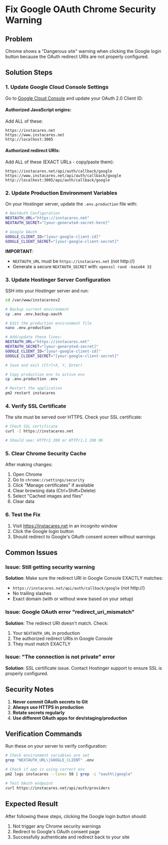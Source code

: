 # Fix Google OAuth Chrome Security Warning

## Problem
Chrome shows a "Dangerous site" warning when clicking the Google login button because the OAuth redirect URIs are not properly configured.

## Solution Steps

### 1. Update Google Cloud Console Settings

Go to [Google Cloud Console](https://console.cloud.google.com/apis/credentials) and update your OAuth 2.0 Client ID:

#### Authorized JavaScript origins:
Add ALL of these:
```
https://instacares.net
https://www.instacares.net
http://localhost:3005
```

#### Authorized redirect URIs:
Add ALL of these (EXACT URLs - copy/paste them):
```
https://instacares.net/api/auth/callback/google
https://www.instacares.net/api/auth/callback/google
http://localhost:3005/api/auth/callback/google
```

### 2. Update Production Environment Variables

On your Hostinger server, update the `.env.production` file with:

```bash
# NextAuth Configuration
NEXTAUTH_URL="https://instacares.net"
NEXTAUTH_SECRET="[your-generated-secret-here]"

# Google OAuth
GOOGLE_CLIENT_ID="[your-google-client-id]"
GOOGLE_CLIENT_SECRET="[your-google-client-secret]"
```

**IMPORTANT**: 
- `NEXTAUTH_URL` must be `https://instacares.net` (not http://)
- Generate a secure `NEXTAUTH_SECRET` with: `openssl rand -base64 32`

### 3. Update Hostinger Server Configuration

SSH into your Hostinger server and run:

```bash
cd /var/www/instacaresv2

# Backup current environment
cp .env .env.backup.oauth

# Edit the production environment file
nano .env.production

# Add/update these lines:
NEXTAUTH_URL="https://instacares.net"
NEXTAUTH_SECRET="[your-generated-secret]"
GOOGLE_CLIENT_ID="[your-google-client-id]"
GOOGLE_CLIENT_SECRET="[your-google-client-secret]"

# Save and exit (Ctrl+X, Y, Enter)

# Copy production env to active env
cp .env.production .env

# Restart the application
pm2 restart instacares
```

### 4. Verify SSL Certificate

The site must be served over HTTPS. Check your SSL certificate:

```bash
# Check SSL certificate
curl -I https://instacares.net

# Should see: HTTP/2 200 or HTTP/1.1 200 OK
```

### 5. Clear Chrome Security Cache

After making changes:
1. Open Chrome
2. Go to `chrome://settings/security`
3. Click "Manage certificates" if available
4. Clear browsing data (Ctrl+Shift+Delete)
5. Select "Cached images and files"
6. Clear data

### 6. Test the Fix

1. Visit https://instacares.net in an incognito window
2. Click the Google login button
3. Should redirect to Google's OAuth consent screen without warnings

## Common Issues

### Issue: Still getting security warning
**Solution**: Make sure the redirect URI in Google Console EXACTLY matches:
- `https://instacares.net/api/auth/callback/google` (not http://)
- No trailing slashes
- Exact domain (with or without www based on your setup)

### Issue: Google OAuth error "redirect_uri_mismatch"
**Solution**: The redirect URI doesn't match. Check:
1. Your `NEXTAUTH_URL` in production
2. The authorized redirect URIs in Google Console
3. They must match EXACTLY

### Issue: "The connection is not private" error
**Solution**: SSL certificate issue. Contact Hostinger support to ensure SSL is properly configured.

## Security Notes

1. **Never commit OAuth secrets to Git**
2. **Always use HTTPS in production**
3. **Rotate secrets regularly**
4. **Use different OAuth apps for dev/staging/production**

## Verification Commands

Run these on your server to verify configuration:

```bash
# Check environment variables are set
grep "NEXTAUTH_URL\|GOOGLE_CLIENT" .env

# Check if app is using correct env
pm2 logs instacares --lines 50 | grep -i "oauth\|google"

# Test OAuth endpoint
curl https://instacares.net/api/auth/providers
```

## Expected Result
After following these steps, clicking the Google login button should:
1. Not trigger any Chrome security warnings
2. Redirect to Google's OAuth consent page
3. Successfully authenticate and redirect back to your site